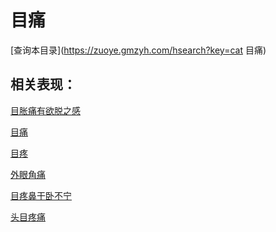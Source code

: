 # 目痛
[查询本目录](https://zuoye.gmzyh.com/hsearch?key=cat 目痛)

## 相关表现：

[目胀痛有欲脱之感](https://zuoye.gmzyh.com/search?key=目胀痛有欲脱之感)
[目痛](https://zuoye.gmzyh.com/search?key=目痛)
[目疼](https://zuoye.gmzyh.com/search?key=目疼)
[外眼角痛](https://zuoye.gmzyh.com/search?key=外眼角痛)
[目疼鼻干卧不宁](https://zuoye.gmzyh.com/search?key=目疼鼻干卧不宁)
[头目疼痛](https://zuoye.gmzyh.com/search?key=头目疼痛)